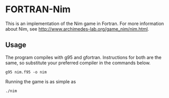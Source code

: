 FORTRAN-Nim
===========

This is an implementation of the Nim game in Fortran. For more
information about Nim, see http://www.archimedes-lab.org/game_nim/nim.html.

## Usage

The program compiles with g95 and gfortran. Instructions for both are
the same, so substitute your preferred compiler in the commands below.

    g95 nim.f95 -o nim

Running the game is as simple as

    ./nim
